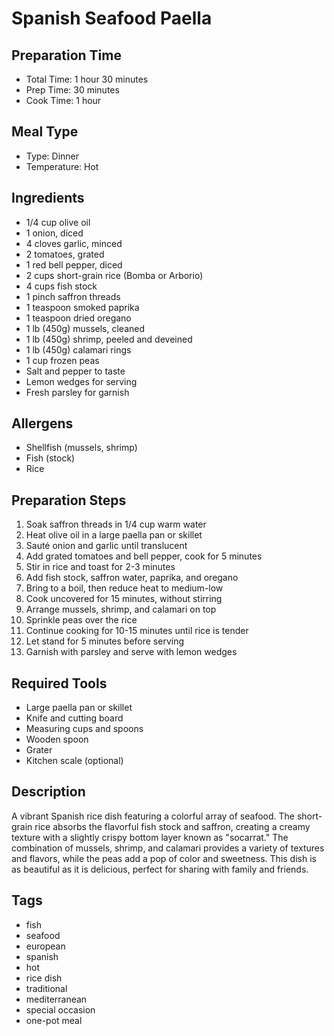 # Spanish Seafood Paella

## Preparation Time
- Total Time: 1 hour 30 minutes
- Prep Time: 30 minutes
- Cook Time: 1 hour

## Meal Type
- Type: Dinner
- Temperature: Hot

## Ingredients
- 1/4 cup olive oil
- 1 onion, diced
- 4 cloves garlic, minced
- 2 tomatoes, grated
- 1 red bell pepper, diced
- 2 cups short-grain rice (Bomba or Arborio)
- 4 cups fish stock
- 1 pinch saffron threads
- 1 teaspoon smoked paprika
- 1 teaspoon dried oregano
- 1 lb (450g) mussels, cleaned
- 1 lb (450g) shrimp, peeled and deveined
- 1 lb (450g) calamari rings
- 1 cup frozen peas
- Salt and pepper to taste
- Lemon wedges for serving
- Fresh parsley for garnish

## Allergens
- Shellfish (mussels, shrimp)
- Fish (stock)
- Rice

## Preparation Steps
1. Soak saffron threads in 1/4 cup warm water
2. Heat olive oil in a large paella pan or skillet
3. Sauté onion and garlic until translucent
4. Add grated tomatoes and bell pepper, cook for 5 minutes
5. Stir in rice and toast for 2-3 minutes
6. Add fish stock, saffron water, paprika, and oregano
7. Bring to a boil, then reduce heat to medium-low
8. Cook uncovered for 15 minutes, without stirring
9. Arrange mussels, shrimp, and calamari on top
10. Sprinkle peas over the rice
11. Continue cooking for 10-15 minutes until rice is tender
12. Let stand for 5 minutes before serving
13. Garnish with parsley and serve with lemon wedges

## Required Tools
- Large paella pan or skillet
- Knife and cutting board
- Measuring cups and spoons
- Wooden spoon
- Grater
- Kitchen scale (optional)

## Description
A vibrant Spanish rice dish featuring a colorful array of seafood. The short-grain rice absorbs the flavorful fish stock and saffron, creating a creamy texture with a slightly crispy bottom layer known as "socarrat." The combination of mussels, shrimp, and calamari provides a variety of textures and flavors, while the peas add a pop of color and sweetness. This dish is as beautiful as it is delicious, perfect for sharing with family and friends.

## Tags
- fish
- seafood
- european
- spanish
- hot
- rice dish
- traditional
- mediterranean
- special occasion
- one-pot meal 